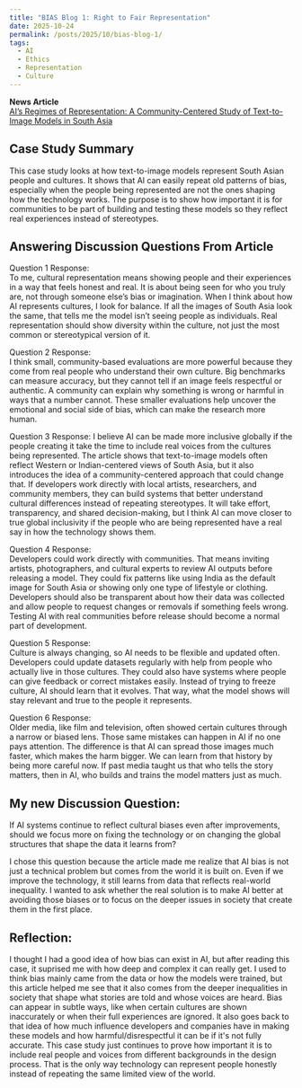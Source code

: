 ```yaml
---
title: "BIAS Blog 1: Right to Fair Representation"
date: 2025-10-24
permalink: /posts/2025/10/bias-blog-1/
tags:
  - AI
  - Ethics
  - Representation
  - Culture
---
```


**News Article**  
[AI’s Regimes of Representation: A Community-Centered Study of Text-to-Image Models in South Asia](https://mit-serc.pubpub.org/pub/bfw5tscj/release/3?readingCollection=65a1a268)

Case Study Summary  
---  
This case study looks at how text-to-image models represent South Asian people and cultures. It shows that AI can easily repeat old patterns of bias, especially when the people being represented are not the ones shaping how the technology works. The purpose is to show how important it is for communities to be part of building and testing these models so they reflect real experiences instead of stereotypes.  

Answering Discussion Questions From Article  
---  
Question 1 Response:  
To me, cultural representation means showing people and their experiences in a way that feels honest and real. It is about being seen for who you truly are, not through someone else’s bias or imagination. When I think about how AI represents cultures, I look for balance. If all the images of South Asia look the same, that tells me the model isn’t seeing people as individuals. Real representation should show diversity within the culture, not just the most common or stereotypical version of it.

Question 2 Response:  
I think small, community-based evaluations are more powerful because they come from real people who understand their own culture. Big benchmarks can measure accuracy, but they cannot tell if an image feels respectful or authentic. A community can explain why something is wrong or harmful in ways that a number cannot. These smaller evaluations help uncover the emotional and social side of bias, which can make the research more human.  

Question 3 Response:
I believe AI can be made more inclusive globally if the people creating it take the time to include real voices from the cultures being represented. The article shows that text-to-image models often reflect Western or Indian-centered views of South Asia, but it also introduces the idea of a community-centered approach that could change that. If developers work directly with local artists, researchers, and community members, they can build systems that better understand cultural differences instead of repeating stereotypes. It will take effort, transparency, and shared decision-making, but I think AI can move closer to true global inclusivity if the people who are being represented have a real say in how the technology shows them. 

Question 4 Response:  
Developers could work directly with communities. That means inviting artists, photographers, and cultural experts to review AI outputs before releasing a model. They could fix patterns like using India as the default image for South Asia or showing only one type of lifestyle or clothing. Developers should also be transparent about how their data was collected and allow people to request changes or removals if something feels wrong. Testing AI with real communities before release should become a normal part of development.

Question 5 Response:  
Culture is always changing, so AI needs to be flexible and updated often. Developers could update datasets regularly with help from people who actually live in those cultures. They could also have systems where people can give feedback or correct mistakes easily. Instead of trying to freeze culture, AI should learn that it evolves. That way, what the model shows will stay relevant and true to the people it represents. 

Question 6 Response:  
Older media, like film and television, often showed certain cultures through a narrow or biased lens. Those same mistakes can happen in AI if no one pays attention. The difference is that AI can spread those images much faster, which makes the harm bigger. We can learn from that history by being more careful now. If past media taught us that who tells the story matters, then in AI, who builds and trains the model matters just as much.

My new Discussion Question:  
---  
If AI systems continue to reflect cultural biases even after improvements, should we focus more on fixing the technology or on changing the global structures that shape the data it learns from?  

I chose this question because the article made me realize that AI bias is not just a technical problem but comes from the world it is built on. Even if we improve the technology, it still learns from data that reflects real-world inequality. I wanted to ask whether the real solution is to make AI better at avoiding those biases or to focus on the deeper issues in society that create them in the first place. 

Reflection:  
---  
I thought I had a good idea of how bias can exist in AI, but after reading this case, it suprised me with how deep and complex it can really get. I used to think bias mainly came from the data or how the models were trained, but this article helped me see that it also comes from the deeper inequalities in society that shape what stories are told and whose voices are heard. Bias can appear in subtle ways, like when certain cultures are shown inaccurately or when their full experiences are ignored. It also goes back to that idea of how much influence developers and companies have in making these models and how harmful/disrespectful it can be if it's not fully accurate. This case study just continues to prove how important it is to include real people and voices from different backgrounds in the design process. That is the only way technology can represent people honestly instead of repeating the same limited view of the world.
